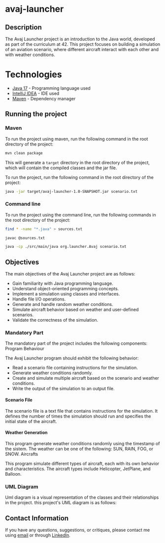 # avaj-launcher

## Description

The Avaj Launcher project is an introduction to the Java world, developed as part of the curriculum at 42. This project focuses on building a simulation of an aviation scenario, where different aircraft interact with each other and with weather conditions.

# Technologies

- [Java 17](https://www.oracle.com/java/technologies/downloads/#java17) - Programming language used
- [IntelliJ IDEA](https://www.jetbrains.com/idea/) - IDE used
- [Maven](https://maven.apache.org/) - Dependency manager

## Running the project

### Maven

To run the project using maven, run the following command in the root directory of the project:

```bash
mvn clean package
```

This will generate a `target` directory in the root directory of the project, which will contain the compiled classes and the jar file.

To run the project, run the following command in the root directory of the project:

```bash
java -jar target/avaj-launcher-1.0-SNAPSHOT.jar scenario.txt
```

### Command line

To run the project using the command line, run the following commands in the root directory of the project:

```bash
find * -name "*.java" > sources.txt

javac @sources.txt

java -cp ./src/main/java org.launcher.Avaj scenario.txt
```

## Objectives

The main objectives of the Avaj Launcher project are as follows:

- Gain familiarity with Java programming language.
- Understand object-oriented programming concepts.
- Implement a simulation using classes and interfaces.
- Handle file I/O operations.
- Generate and handle random weather conditions.
- Simulate aircraft behavior based on weather and user-defined scenarios.
- Validate the correctness of the simulation.

### Mandatory Part

The mandatory part of the project includes the following components:
Program Behaviour

The Avaj Launcher program should exhibit the following behavior:

- Read a scenario file containing instructions for the simulation.
- Generate weather conditions randomly.
- Create and simulate multiple aircraft based on the scenario and weather conditions.
- Write the output of the simulation to an output file.

#### Scenario File

The scenario file is a text file that contains instructions for the simulation. It defines the number of times the simulation should run and specifies the initial state of the aircraft.

#### Weather Generation

This program generate weather conditions randomly using the timestamp of the sistem. The weather can be one of the following: SUN, RAIN, FOG, or SNOW.
Aircrafts

This program simulate different types of aircraft, each with its own behavior and characteristics. The aircraft types include Helicopter, JetPlane, and Balloon.


### UML Diagram

Uml diagram is a visual representation of the classes and their relationships in the project.
this project's UML diagram is as follows:


## Contact Information

If you have any questions, suggestions, or critiques, please contact me using [email](mailto:anderson.higo2@gmail.com)
or through [LinkedIn](https://www.linkedin.com/in/andersonhsporto/).
